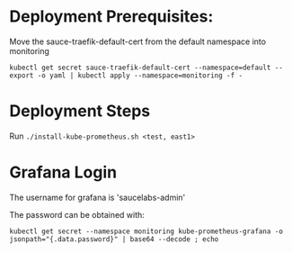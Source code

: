 # Deployment Prerequisites:

Move the sauce-traefik-default-cert from the default namespace into monitoring
```
kubectl get secret sauce-traefik-default-cert --namespace=default --export -o yaml | kubectl apply --namespace=monitoring -f -
```

# Deployment Steps
Run `./install-kube-prometheus.sh <test, east1>`

# Grafana Login

The username for grafana is 'saucelabs-admin'

The password can be obtained with:
```
kubectl get secret --namespace monitoring kube-prometheus-grafana -o jsonpath="{.data.password}" | base64 --decode ; echo
```
